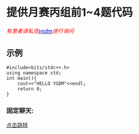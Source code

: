 <h1>提供月赛丙组前1~4题代码</h1>

<h6><font color="red">有意者请私信<a href="https://noi.top/profiles/3973/"><font color=blue>ysdm</a></font>进行询问</h6></font>

<h2>示例</h2>

```
#include<bits/stdc++.h>
using namespace std;
int main(){
	cout<<"HELLO YSDM"<<endl;
	return 0;
} 
```
  
  <h3>固定聊天:</h3> <a href="https://hack.chat/?ysdm">点击跳转</a>
  
 
